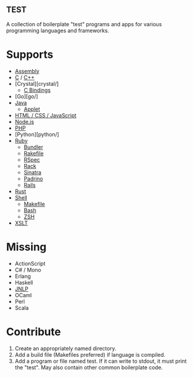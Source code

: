 TEST
----

A collection of boilerplate "test" programs and apps for various programming
languages and frameworks.

Supports
========

* [Assembly](asm)
* [C](c) / [C++](cpp)
* [Crystal][crystal/]
  * [C Bindings](crystal/bindings)
* [Go][go/]
* [Java](java)
  * [Applet](java/applet)
* [HTML / CSS / JavaScript](html)
* [Node.js](node.js)
* [PHP](php)
* [Python][python/]
* [Ruby](ruby)
  * [Bundler](ruby/bundler)
  * [Rakefile](ruby/Rakefile)
  * [RSpec](ruby/rspec)
  * [Rack](ruby/rack)
  * [Sinatra](ruby/sinatra)
  * [Padrino](ruby/padrino)
  * [Rails](ruby/rails)
* [Rust](rust)
* [Shell](shell)
  * [Makefile](shell/Makefile)
  * [Bash](shell/bash)
  * [ZSH](shell/zsh)
* [XSLT](xslt)

Missing
=======

* ActionScript
* C# / Mono
* Erlang
* Haskell
* [JNLP](http://docs.oracle.com/javase/tutorial/deployment/applet/deployingApplet.html)
* OCaml
* Perl
* Scala

Contribute
==========

1. Create an appropriately named directory.
2. Add a build file (Makefiles preferred) if language is compiled.
3. Add a program or file named test. If it can write to stdout, it must print
   the "test". May also contain other common boilerplate code.
